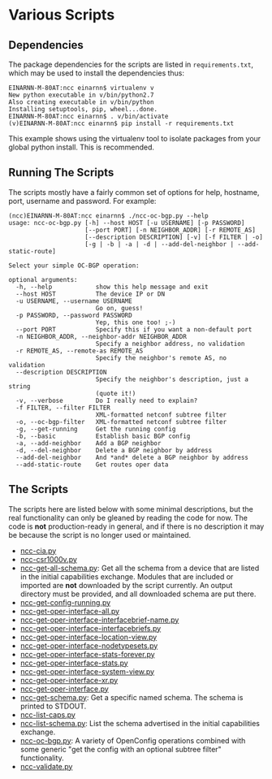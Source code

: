 # Various Scripts

## Dependencies

The package dependencies for the scripts are listed in ```requirements.txt```, which may be used to install the dependencies thus:

```
EINARNN-M-80AT:ncc einarnn$ virtualenv v
New python executable in v/bin/python2.7
Also creating executable in v/bin/python
Installing setuptools, pip, wheel...done.
EINARNN-M-80AT:ncc einarnn$ . v/bin/activate
(v)EINARNN-M-80AT:ncc einarnn$ pip install -r requirements.txt
```

This example shows using the virtualenv tool to isolate packages from your global python install. This is recommended.

## Running The Scripts

The scripts mostly have a fairly common set of options for help, hostname, port, username and password. For example:

```
(ncc)EINARNN-M-80AT:ncc einarnn$ ./ncc-oc-bgp.py --help
usage: ncc-oc-bgp.py [-h] --host HOST [-u USERNAME] [-p PASSWORD]
                     [--port PORT] [-n NEIGHBOR_ADDR] [-r REMOTE_AS]
                     [--description DESCRIPTION] [-v] [-f FILTER | -o]
                     [-g | -b | -a | -d | --add-del-neighbor | --add-static-route]

Select your simple OC-BGP operation:

optional arguments:
  -h, --help            show this help message and exit
  --host HOST           The device IP or DN
  -u USERNAME, --username USERNAME
                        Go on, guess!
  -p PASSWORD, --password PASSWORD
                        Yep, this one too! ;-)
  --port PORT           Specify this if you want a non-default port
  -n NEIGHBOR_ADDR, --neighbor-addr NEIGHBOR_ADDR
                        Specify a neighbor address, no validation
  -r REMOTE_AS, --remote-as REMOTE_AS
                        Specify the neighbor's remote AS, no validation
  --description DESCRIPTION
                        Specify the neighbor's description, just a string
                        (quote it!)
  -v, --verbose         Do I really need to explain?
  -f FILTER, --filter FILTER
                        XML-formatted netconf subtree filter
  -o, --oc-bgp-filter   XML-formatted netconf subtree filter
  -g, --get-running     Get the running config
  -b, --basic           Establish basic BGP config
  -a, --add-neighbor    Add a BGP neighbor
  -d, --del-neighbor    Delete a BGP neighbor by address
  --add-del-neighbor    And *and* delete a BGP neighbor by address
  --add-static-route    Get routes oper data
```

## The Scripts

The scripts here are listed below with some minimal descriptions, but the real functionality can only be gleaned by reading the code for now. The code is **not** production-ready in general, and if there is no description it may be because the script is no longer used or maintained.

- [ncc-cia.py](ncc-cia.py)
- [ncc-csr1000v.py](ncc-csr1000v.py)
- [ncc-get-all-schema.py](ncc-get-all-schema.py): Get all the schema from a device that are listed in the initial capabilities exchange. Modules that are included or imported are **not** downloaded by the script currently. An output directory must be provided, and all downloaded schema are put there.
- [ncc-get-config-running.py](ncc-get-config-running.py)
- [ncc-get-oper-interface-all.py](ncc-get-oper-interface-all.py)
- [ncc-get-oper-interface-interfacebrief-name.py](ncc-get-oper-interface-interfacebrief-name.py)
- [ncc-get-oper-interface-interfacebriefs.py](ncc-get-oper-interface-interfacebriefs.py)
- [ncc-get-oper-interface-location-view.py](ncc-get-oper-interface-location-view.py)
- [ncc-get-oper-interface-nodetypesets.py](ncc-get-oper-interface-nodetypesets.py)
- [ncc-get-oper-interface-stats-forever.py](ncc-get-oper-interface-stats-forever.py)
- [ncc-get-oper-interface-stats.py](ncc-get-oper-interface-stats.py)
- [ncc-get-oper-interface-system-view.py](ncc-get-oper-interface-system-view.py)
- [ncc-get-oper-interface-xr.py](ncc-get-oper-interface-xr.py)
- [ncc-get-oper-interface.py](ncc-get-oper-interface.py)
- [ncc-get-schema.py](ncc-get-schema.py): Get a specific named schema. The schema is printed to STDOUT.
- [ncc-list-caps.py](ncc-list-caps.py)
- [ncc-list-schema.py](ncc-list-schema.py): List the schema advertised in the initial capabilities exchange.
- [ncc-oc-bgp.py](ncc-oc-bgp.py): A variety of OpenConfig operations combined with some generic "get the config with an optional subtree filter" functionality.
- [ncc-validate.py](ncc-validate.py)

